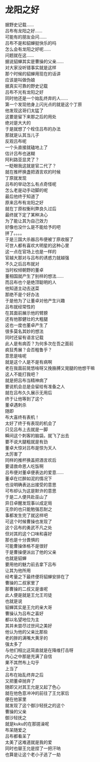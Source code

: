 # 龙阳之好

据野史记载……  
吕布有龙阳之好……  
可能有的朋友会问……  
吕布不是和貂蝉挺快乐的吗  
怎么会有龙阳之好呢……  
问题就在这……  
据说貂蝉其实是曹操的父亲……  
对大家没听错事实就是这样  
那个时候的貂蝉用现在的话讲  
应该是叫做伪娘  
据真实可靠的野史记载  
吕布不光有龙阳之好  
同时他还是一个始乱终弃的人……  
第一个发现他身上闪光点的就是这个丁原  
他发现这哥们太猛了  
这要是留下来那之后的用处  
绝对是大大的  
于是就想了个栓住吕布的办法  
那就是认其当儿子  
反观吕布呢  
一个头直接就磕地上了  
估计吕布也迷糊  
阿利路亚显灵了？  
一眨眼我这就是官二代了？  
就在推杯换盏把酒言欢的时候  
丁原就发现  
吕布的举动怎么有点奇怪呢  
怎么老是动手动脚的呢  
最后他终于知道了  
原来吕布有龙阳之好  
就在丁原权衡利弊良久过后  
最终就下定了某种决心  
为了能让其为自己效力  
好像也没什么是不能给予的吧  
拼了。。。。  
于是三国大杀器吕布便被丁原收服了  
可世人都有喜欢大明星的这种心里  
这一点在官场上也是一样的  
官越大那对与吕布的诱惑力就越强  
不久之后吕布就对  
当时权倾朝野的董卓  
董相国就产生了别样的想法……  
而吕布也个是绝顶聪明的人  
他知道主动去送菜  
那绝不是个好办法  
于是他为了让董卓对他产生兴趣  
吕布就经常性的  
在其面前展示他的臂膀  
还有他那健壮的大粗腿  
这也一度也董卓产生了  
很多莫名其妙的想法  
同时还留有语言记载  
此人是有病否？为何多次在吾之面前  
疯狂秀展？会否粗鲁乎？  
意思是啥呢  
就是这个人是不是有病啊  
老在我面前晃悠啥呀又挽胳膊又晃腿的他想干嘛  
这人不能打我吧？  
就是把吕布当精神病了  
要说机会总是会留给有准备之人  
就在吕布久久展示无用后  
终于让他等到了这个  
董卓遇刺杀  
随即  
布大喜终有表机！  
太好了终于有表现的机会了  
只见吕布上去就是一脚  
瞬间这个刺客的脑袋。就飞了出去  
要不说大腿粗就是有劲  
董卓大惊对吕布是惊为天人  
太厉害了  
同样的推杯换盖把酒言欢后  
要请救命恩人吃饭啊  
吕布便对董卓便表达的爱意……  
董卓在烂醉如泥的情况下  
也没明确表达出接受的意思  
可布却认为这是默许的意思  
于是二人便共赴巫山了  
异日卓醒发现事以成定局  
无奈的也只能勉强忍耐之  
事都发生完了就这样吧  
可这个时候曹操也发现了  
这个吕布的勇武不凡之处  
但对其的这个口味和喜好  
那也是十分畏惧的  
可能曹操体格不是很好  
于是曹操便派出了他的父亲  
也就是貂蝉  
要用他的魅力前去拿下吕布  
让其为他所用  
经考量之下最终便将貂蝉安排在了  
曹操的二叔家里了  
那曹操的二叔又是谁呢  
此人便是就是王允王司徒  
也就是说  
貂蝉其实是王允的亲大哥  
曹操认为吕布之喜好  
都以名望地位为主  
其并未尝尽过世间之美好  
他认为他的父亲比那些  
老的胖的满嘴大黄牙的  
强太多了  
与他们相比这简直就是在降维打击呀  
内心之中那是充满了自信  
果不其然布上勾乎  
上当了  
吕布在始乱终弃之后  
又把董卓抛弃了  
随即又对其王允是又起了色心  
就在他色意冲冲的前往了王允家后  
便在他家里  
就发现了这个御沙轻抚之的这个  
曹操的父亲  
御沙轻抚之  
就是kuku的在那搓澡呢  
布呆随爱之  
吕布都看呆了  
太美了这难道就是我的爱  
同时也替王允是捏了一把汗呐  
也算是让这个老小子逃了一劫  
